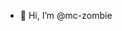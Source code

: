 - 👋 Hi, I’m @mc-zombie

<!---
mc-zombie/mc-zombie is a ✨ special ✨ repository because its `README.md` (this file) appears on your GitHub profile.
You can click the Preview link to take a look at your changes.
--->
